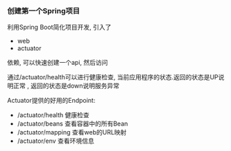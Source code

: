 ### 创建第一个Spring项目

利用Spring Boot简化项目开发, 引入了
- web
- actuator

依赖, 可以快速创建一个api, 然后访问

通过/actuator/health可以进行健康检查, 当前应用程序的状态.返回的状态是UP说明正常
, 返回的状态是down说明服务异常

Actuator提供的好用的Endpoint:
- /actuator/health   健康检查
- /actuator/beans   查看容器中的所有Bean
- /actuator/mapping   查看web的URL映射
- /actuator/env     查看环境信息